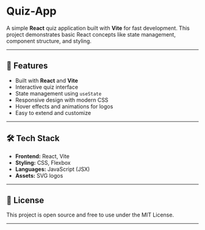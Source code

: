 # Quiz-App

A simple **React** quiz application built with **Vite** for fast development. This project demonstrates basic React concepts like state management, component structure, and styling.

---

## 🚀 Features

- Built with **React** and **Vite**
- Interactive quiz interface
- State management using `useState`
- Responsive design with modern CSS
- Hover effects and animations for logos
- Easy to extend and customize

---

## 🛠 Tech Stack

- **Frontend:** React, Vite
- **Styling:** CSS, Flexbox
- **Languages:** JavaScript (JSX)
- **Assets:** SVG logos

---

## 📌 License

This project is open source and free to use under the MIT License.

---





